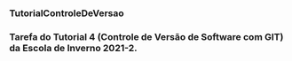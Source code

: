 ### TutorialControleDeVersao

### Tarefa do Tutorial 4 (Controle de Versão de Software com GIT) da Escola de Inverno 2021-2.
